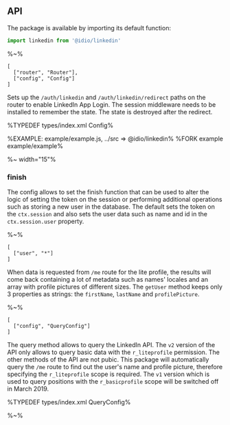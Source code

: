 ## API

The package is available by importing its default function:

```js
import linkedin from '@idio/linkedin'
```

%~%

```## linkedin
[
  ["router", "Router"],
  ["config", "Config"]
]
```

Sets up the `/auth/linkedin` and `/auth/linkedin/redirect` paths on the router to enable LinkedIn App Login. The session middleware needs to be installed to remember the state. The state is destroyed after the redirect.

%TYPEDEF types/index.xml Config%

%EXAMPLE: example/example.js, ../src => @idio/linkedin%
%FORK example example/example%

%~ width="15"%

### finish

The config allows to set the finish function that can be used to alter the logic of setting the token on the session or performing additional operations such as storing a new user in the database. The default sets the token on the `ctx.session` and also sets the user data such as name and id in the `ctx.session.user` property.

%~%

```## getUser => { firstName, lastName, profilePicture }
[
  ["user", "*"]
]
```

When data is requested from `/me` route for the lite profile, the results will come back containing a lot of metadata such as names' locales and an array with profile pictures of different sizes. The `getUser` method keeps only 3 properties as strings: the `firstName`, `lastName` and `profilePicture`.

%~%

```## query
[
  ["config", "QueryConfig"]
]
```

The query method allows to query the LinkedIn API. The `v2` version of the API only allows to query basic data with the `r_liteprofile` permission. The other methods of the API are not pubic. This package will automatically query the `/me` route to find out the user's name and profile picture, therefore specifying the `r_liteprofile` scope is required. The `v1` version which is used to query positions with the `r_basicprofile` scope will be switched off in March 2019.

%TYPEDEF types/index.xml QueryConfig%

%~%